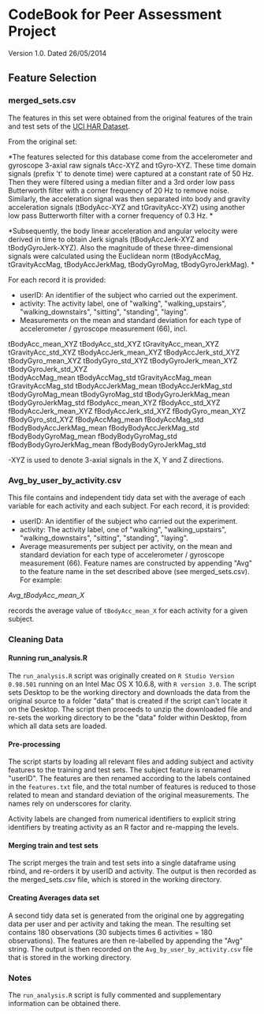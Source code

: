 CodeBook for Peer Assessment Project
====================================

Version 1.0.
Dated 26/05/2014

## Feature Selection 

### merged_sets.csv

The features in this set were obtained from the original features of the train and test sets of the [UCI HAR Dataset](https://d396qusza40orc.cloudfront.net/getdata%2Fprojectfiles%2FUCI%20HAR%20Dataset.zip).

From the original set:

*The features selected for this database come from the accelerometer and gyroscope 3-axial raw signals tAcc-XYZ and tGyro-XYZ. These time domain signals (prefix 't' to denote time) were captured at a constant rate of 50 Hz. Then they were filtered using a median filter and a 3rd order low pass Butterworth filter with a corner frequency of 20 Hz to remove noise. Similarly, the acceleration signal was then separated into body and gravity acceleration signals (tBodyAcc-XYZ and tGravityAcc-XYZ) using another low pass Butterworth filter with a corner frequency of 0.3 Hz. *

*Subsequently, the body linear acceleration and angular velocity were derived in time to obtain Jerk signals (tBodyAccJerk-XYZ and tBodyGyroJerk-XYZ). Also the magnitude of these three-dimensional signals were calculated using the Euclidean norm (tBodyAccMag, tGravityAccMag, tBodyAccJerkMag, tBodyGyroMag, tBodyGyroJerkMag). *

For each record it is provided:

* userID: An identifier of the subject who carried out the experiment.
* activity: The activity label, one of "walking", "walking_upstairs", "walking_downstairs", "sitting", "standing", "laying".
* Measurements on the mean and standard deviation for each type of accelerometer / gyroscope measurement (66), incl. 

tBodyAcc_mean_XYZ
tBodyAcc_std_XYZ
tGravityAcc_mean_XYZ
tGravityAcc_std_XYZ
tBodyAccJerk_mean_XYZ
tBodyAccJerk_std_XYZ         
tBodyGyro_mean_XYZ
tBodyGyro_std_XYZ
tBodyGyroJerk_mean_XYZ  
tBodyGyroJerk_std_XYZ    
tBodyAccMag_mean
tBodyAccMag_std
tGravityAccMag_mean
tGravityAccMag_std
tBodyAccJerkMag_mean
tBodyAccJerkMag_std
tBodyGyroMag_mean
tBodyGyroMag_std
tBodyGyroJerkMag_mean
tBodyGyroJerkMag_std
fBodyAcc_mean_XYZ
fBodyAcc_std_XYZ
fBodyAccJerk_mean_XYZ
fBodyAccJerk_std_XYZ
fBodyGyro_mean_XYZ
fBodyGyro_std_XYZ
fBodyAccMag_mean
fBodyAccMag_std
fBodyBodyAccJerkMag_mean
fBodyBodyAccJerkMag_std
fBodyBodyGyroMag_mean
fBodyBodyGyroMag_std
fBodyBodyGyroJerkMag_mean
fBodyBodyGyroJerkMag_std

-XYZ is used to denote 3-axial signals in the X, Y and Z directions.

### Avg_by_user_by_activity.csv

This file contains and independent tidy data set with the average of each variable for each activity and each subject. For each record, it is provided:

* userID: An identifier of the subject who carried out the experiment.
* activity: The activity label, one of "walking", "walking_upstairs", "walking_downstairs", "sitting", "standing", "laying".
* Average measurements per subject per activity, on the mean and standard deviation for each type of accelerometer / gyroscope measurement (66). Feature names are constructed by appending "Avg" to the feature name in the set described above (see merged_sets.csv). For example:

*Avg_tBodyAcc_mean_X*

records the average value of ``tBodyAcc_mean_X`` for each activity for a given subject.

### Cleaning Data

#### Running run_analysis.R

The ``run_analysis.R`` script was originally created on ``R Studio Version 0.98.501`` running on an Intel Mac OS X 10.6.8, with ``R version 3.0``. The script sets Desktop to be the working directory and downloads the data from the original source to a folder "data" that is created if the script can't locate it on the Desktop. The script then proceeds to unzip the downloaded file and re-sets the working directory to be the "data" folder within Desktop, from which all data sets are loaded.

#### Pre-processing

The script starts by loading all relevant files and adding subject and activity features to the training and test sets. The subject feature is renamed "userID". The features are then renamed according to the labels contained in the ``features.txt`` file, and the total number of features is reduced to those related to mean and standard deviation of the original measurements. The names rely on underscores for clarity.

Activity labels are changed from numerical identifiers to explicit string identifiers by treating activity as an R factor and re-mapping the levels. 

#### Merging train and test sets

The script merges the train and test sets into a single dataframe using rbind, and re-orders it by userID and activity. The output is then recorded as the merged_sets.csv file, which is stored in the working directory.

#### Creating Averages data set

A second tidy data set is generated from the original one by aggregating data per user and per activity and taking the mean. The resulting set contains 180 observations (30 subjects times 6 activities = 180 observations). The features are then re-labelled by appending the "Avg" string. The output is then recorded on the ``Avg_by_user_by_activity.csv`` file that is stored in the working directory.

### Notes

The ``run_analysis.R`` script is fully commented and supplementary information can be obtained there. 



